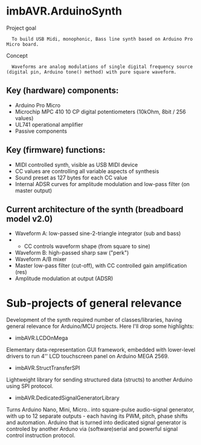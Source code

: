 # imbAVR.ArduinoSynth

Project goal

      To build USB Midi, monophonic, Bass line synth based on Arduino Pro Micro board. 

Concept

      Waveforms are analog modulations of single digital frequency source (digital pin, Arduino tone() method) with pure square waveform.

## Key (hardware) components:
- Arduino Pro Micro
- Microchip MPC 410 10 CP digital potentiometers (10kOhm, 8bit / 256 values)
- UL741 operational amplifier
- Passive components

## Key (firmware) functions:
- MIDI controlled synth, visible as USB MIDI device
- CC values are controlling all variable aspects of synthesis
- Sound preset as 127 bytes for each CC value
- Internal ADSR curves for amplitude modulation and low-pass filter (on master output)

## Current architecture of the synth (breadboard model v2.0)
- Waveform A: low-passed sine-2-triangle integrator (sub and bass)
- - CC controls waveform shape (from square to sine)
- Waveform B: high-passed sharp saw ("perk")
- Waveform A/B mixer
- Master low-pass filter (cut-off), with CC controlled gain amplification (res)
- Amplitude modulation at output (ADSR)



# Sub-projects of general relevance
Development of the synth required number of classes/libraries, having general relevance for Arduino/MCU projects. Here I'll drop some highlights:

- imbAVR.LCDOnMega 
      
Elementary data-representation GUI framework, embedded with lower-level drivers to run 4'' LCD touchscreen panel on Arduino MEGA 2569.

- imbAVR.StructTransferSPI

Lightweight library for sending structured data (structs) to another Arduino using SPI protocol. 

- imbAVR.DedicatedSignalGeneratorLibrary

Turns Arduino Nano, Mini, Micro.. into square-pulse audio-signal generator, with up to 12 separate outputs - each having its PWM, pitch, phase shifts and automation. Arduino that is turned into dedicated signal generator is controled by another Arduno via (software)serial  and powerful signal control instruction protocol. 
